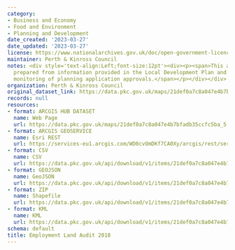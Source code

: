 ```yaml
---
category:
- Business and Economy
- Food and Environment
- Planning and Development
date_created: '2023-03-27'
date_updated: '2023-03-27'
license: https://www.nationalarchives.gov.uk/doc/open-government-licence/version/3/
maintainer: Perth & Kinross Council
notes: <div style='text-align:Left;font-size:12pt'><div><p><span>This audit has been
  prepared from information provided in the Local Development Plan and through the
  monitoring of planning application approvals.</span></p></div></div>
organization: Perth & Kinross Council
original_dataset_link: https://data.pkc.gov.uk/maps/21def0a7c8a047e4b7bfadb35ccfc5ba_5
records: null
resources:
- format: ARCGIS HUB DATASET
  name: Web Page
  url: https://data.pkc.gov.uk/maps/21def0a7c8a047e4b7bfadb35ccfc5ba_5
- format: ARCGIS GEOSERVICE
  name: Esri REST
  url: https://services-eu1.arcgis.com/WD0cvOmDKf7CA0Xy/arcgis/rest/services/Employment_Land_Audit_2018/FeatureServer/5
- format: CSV
  name: CSV
  url: https://data.pkc.gov.uk/api/download/v1/items/21def0a7c8a047e4b7bfadb35ccfc5ba/csv?layers=5
- format: GEOJSON
  name: GeoJSON
  url: https://data.pkc.gov.uk/api/download/v1/items/21def0a7c8a047e4b7bfadb35ccfc5ba/geojson?layers=5
- format: ZIP
  name: Shapefile
  url: https://data.pkc.gov.uk/api/download/v1/items/21def0a7c8a047e4b7bfadb35ccfc5ba/shapefile?layers=5
- format: KML
  name: KML
  url: https://data.pkc.gov.uk/api/download/v1/items/21def0a7c8a047e4b7bfadb35ccfc5ba/kml?layers=5
schema: default
title: Employment Land Audit 2018
---
```

